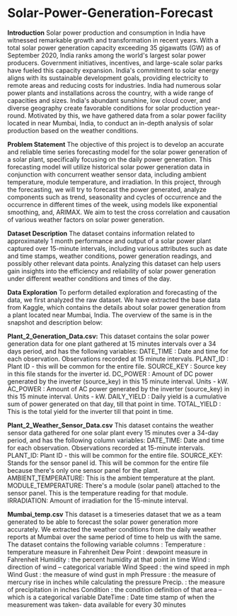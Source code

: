 # Solar-Power-Generation-Forecast
**Introduction**
Solar power production and consumption in India have witnessed remarkable growth and transformation in recent years. With a total solar power generation capacity exceeding 35 gigawatts (GW) as of September 2020, India ranks among the world's largest solar power producers. Government initiatives, incentives, and large-scale solar parks have fueled this capacity expansion. India's commitment to solar energy aligns with its sustainable development goals, providing electricity to remote areas and reducing costs for industries. India had numerous solar power plants and installations across the country, with a wide range of capacities and sizes. India's abundant sunshine, low cloud cover, and diverse geography create favorable conditions for solar production year-round. Motivated by this, we have gathered data from a solar power facility located in near Mumbai, India, to conduct an in-depth analysis of solar production based on the weather conditions.

**Problem Statement**
The objective of this project is to develop an accurate and reliable time series forecasting model for the solar power generation of a solar plant, specifically focusing on the daily power generation. This forecasting model will utilize historical solar power generation data in conjunction with concurrent weather sensor data, including ambient temperature, module temperature, and irradiation. In this project, through the forecasting, we will try to forecast the power generated, analyze components such as trend, seasonality and cycles of occurrence and the occurrence in different times of the week, using models like exponential smoothing, and, ARIMAX. We aim to test the cross correlation and causation of various weather factors on solar power generation.


**Dataset Description**
The dataset contains information related to approximately 1 month performance and output of a solar power plant captured over 15-minute intervals, including various attributes such as date and time stamps, weather conditions, power generation readings, and possibly other relevant data points. Analyzing this dataset can help users gain insights into the efficiency and reliability of solar power generation under different weather conditions and times of the day.

**Data Exploration**
To perform detailed exploration and forecasting of the data, we first analyzed the raw dataset. 
We have extracted the base data from Kaggle, which contains the details about solar power generation from a plant located near Mumbai, India.
The overview of the same is in the snapshot and description below:

**Plant_2_Generation_Data.csv:**
This dataset contains the solar power generation data for one plant gathered at 15 minutes intervals over a 34 days period, and has the following variables:
DATE_TIME : Date and time for each observation. Observations recorded at 15 minute intervals.
PLANT_ID : Plant ID - this will be common for the entire file.
SOURCE_KEY : Source key in this file stands for the inverter id.
DC_POWER : Amount of DC power generated by the inverter (source_key) in this 15 minute interval. Units - kW.
AC_POWER : Amount of AC power generated by the inverter (source_key) in this 15 minute interval. Units - kW.
DAILY_YIELD : Daily yield is a cumulative sum of power generated on that day, till that point in time.
TOTAL_YIELD : This is the total yield for the inverter till that point in time.


**Plant_2_Weather_Sensor_Data.csv**
This dataset contains the weather sensor data gathered for one solar plant every 15 minutes over a 34-day period, and has the following column variables:
DATE_TIME: Date and time for each observation. Observations recorded at 15-minute intervals.
PLANT_ID: Plant ID - this will be common for the entire file.
SOURCE_KEY: Stands for the sensor panel id. This will be common for the entire file because there's only one sensor panel for the plant.
AMBIENT_TEMPERATURE: This is the ambient temperature at the plant.
MODULE_TEMPERATURE: There's a module (solar panel) attached to the sensor panel. This is the temperature reading for that module.
IRRADIATION: Amount of irradiation for the 15-minute interval.


**Mumbai_temp.csv**
This dataset is a timeseries dataset that we as a team generated to be able to forecast the solar power generation more accurately. We extracted the weather conditions from the daily weather reports at Mumbai over the same period of time to help us with the same. The dataset contains the following variable columns :
Temperature : temperature measure in Fahrenheit 
Dew Point : dewpoint measure in Fahrenheit
Humidity : the percent humidity at that point in time
Wind : direction of wind – categorical variable
Wind Speed : the wind speed in mph
Wind Gust : the measure of wind gust in mph
Pressure : the measure of mercury rise in inches while calculating the pressure
Precip. : the measure of precipitation in inches
Condition : the condition definition of that area – which is a categorical variable
DateTime : Date time stamp of when the measurement was taken- data available for every 30 minutes 




